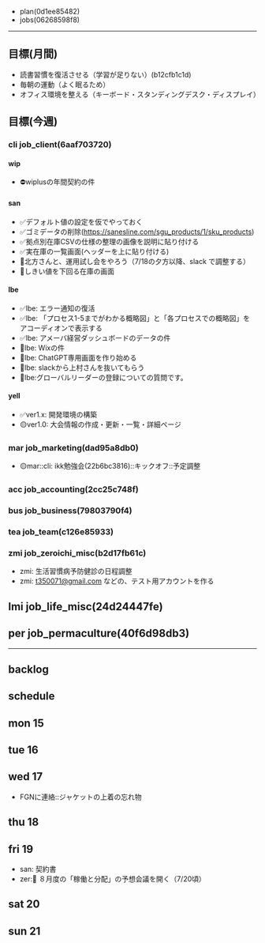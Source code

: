 
- plan(0d1ee85482)
- jobs(06268598f8)
---


## 目標(月間)
- 読書習慣を復活させる（学習が足りない）(b12cfb1c1d)
- 毎朝の運動（よく眠るため）
- オフィス環境を整える（キーボード・スタンディングデスク・ディスプレイ）

## 目標(今週)
### cli job_client(6aaf703720)
#### wip
- ⛔️wiplusの年間契約の件

#### san
- ✅デフォルト値の設定を仮でやっておく
- ✅ゴミデータの削除(https://sanesline.com/sgu_products/1/sku_products)
- ✅拠点別在庫CSVの仕様の整理の画像を説明に貼り付ける
- ✅実在庫の一覧画面(ヘッダーを上に貼り付ける)
- 📌北方さんと、運用試し会をやろう（7/18の夕方以降、slack で調整する）
- 📌しきい値を下回る在庫の画面

#### lbe
- ✅lbe: エラー通知の復活
- ✅lbe: 「プロセス1-5までがわかる概略図」と「各プロセスでの概略図」をアコーディオンで表示する
- ✅lbe: アメーバ経営ダッシュボードのデータの件
- 📌lbe: Wixの件
- 📌lbe: ChatGPT専用画面を作り始める
- 📌lbe: slackから上村さんを抜いてもらう
- 📌lbe:グローバルリーダーの登録についての質問です。

#### yell
- ✅ver1.x: 開発環境の構築
- 🟡ver1.0: 大会情報の作成・更新・一覧・詳細ページ

### mar job_marketing(dad95a8db0)
- 🟡mar::cli: ikk勉強会(22b6bc3816)::キックオフ::予定調整
### acc job_accounting(2cc25c748f)
### bus job_business(79803790f4)
### tea job_team(c126e85933)
### zmi job_zeroichi_misc(b2d17fb61c)
- zmi: 生活習慣病予防健診の日程調整
- zmi: t350071@gmail.com などの、テスト用アカウントを作る
## lmi job_life_misc(24d24447fe)
## per job_permaculture(40f6d98db3)



---
## backlog


## schedule
## mon 15
## tue 16
## wed 17
- FGNに連絡::ジャケットの上着の忘れ物
## thu 18
## fri 19
- san: 契約書
- zer::tea: ８月度の「稼働と分配」の予想会議を開く（7/20頃）

## sat 20
## sun 21

